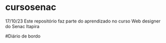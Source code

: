 # cursosenac

17/10/23 Este repositório faz parte do aprendizado no curso Web designer do Senac Itapira

#Diário de bordo
